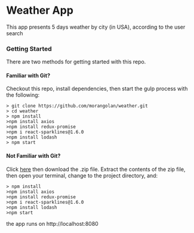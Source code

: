 # Weather App
This app presents 5 days weather by city (in USA), according to the user search


### Getting Started

There are two methods for getting started with this repo.

#### Familiar with Git?
Checkout this repo, install dependencies, then start the gulp process with the following:

```
> git clone https://github.com/morangolan/weather.git
> cd weather
> npm install
>npm install axios
>npm install redux-promise
>npm i react-sparklines@1.6.0
>npm install lodash
> npm start
```

#### Not Familiar with Git?
Click [here](https://github.com/StephenGrider/ReactStarter/releases) then download the .zip file.  Extract the contents of the zip file, then open your terminal, change to the project directory, and:

```
> npm install
>npm install axios
>npm install redux-promise
>npm i react-sparklines@1.6.0
>npm install lodash
>npm start
```
the app runs on http://localhost:8080